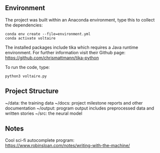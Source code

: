 ## Environment
The project was built within an Anaconda environment, type this to collect the dependencies:

~~~
conda env create --file=environment.yml
conda activate voltaire
~~~

The installed packages include tika which requires a Java runtime environment. For further information visit their Github page: https://github.com/chrismattmann/tika-python

To run the code, type:
~~~
python3 voltaire.py
~~~

## Project Structure
~/data: the training data
~/docs: project milestone reports and other documentation
~/output: program output includes preprocessed data and written stories
~/src: the neural model

## Notes
Cool sci-fi autocomplete program: https://www.robinsloan.com/notes/writing-with-the-machine/

